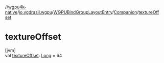 //[wgpu4k-native](../../../../index.md)/[io.ygdrasil.wgpu](../../index.md)/[WGPUBindGroupLayoutEntry](../index.md)/[Companion](index.md)/[textureOffset](texture-offset.md)

# textureOffset

[jvm]\
val [textureOffset](texture-offset.md): [Long](https://kotlinlang.org/api/core/kotlin-stdlib/kotlin/-long/index.html) = 64